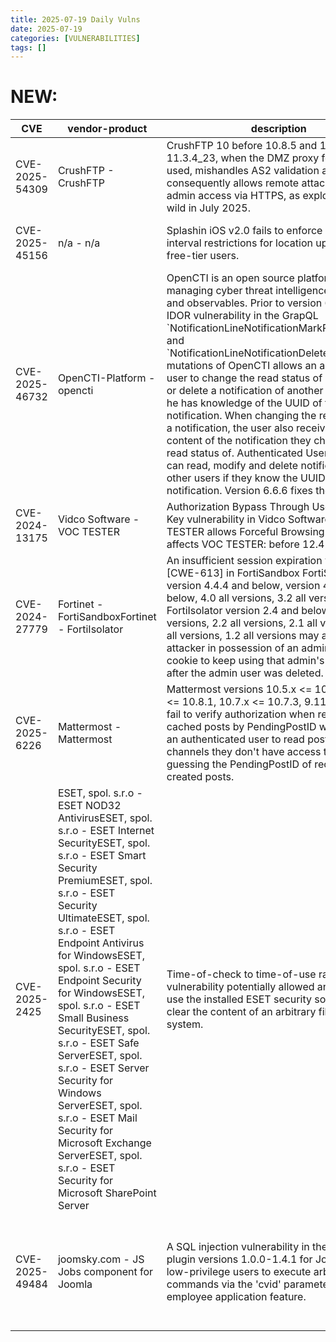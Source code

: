```yaml
---
title: 2025-07-19 Daily Vulns
date: 2025-07-19
categories: [VULNERABILITIES]
tags: []
---
```


# NEW:

| CVE            | vendor-product                                                                                                                                                                                                                                                                                                                                                                                                                                                                                                                                                               | description                                                                                                                                                                                                                                                                                                                                                                                                                                                                                                                                                                                                                                                                                                                                                                     | metric                        | Referenceurl                                                                                                                                                                                                                                                                          | title                                                      | GithubURL                                                                                           |                                                                                                                                   |
| -------------- | ---------------------------------------------------------------------------------------------------------------------------------------------------------------------------------------------------------------------------------------------------------------------------------------------------------------------------------------------------------------------------------------------------------------------------------------------------------------------------------------------------------------------------------------------------------------------------- | ------------------------------------------------------------------------------------------------------------------------------------------------------------------------------------------------------------------------------------------------------------------------------------------------------------------------------------------------------------------------------------------------------------------------------------------------------------------------------------------------------------------------------------------------------------------------------------------------------------------------------------------------------------------------------------------------------------------------------------------------------------------------------- | ----------------------------- | ------------------------------------------------------------------------------------------------------------------------------------------------------------------------------------------------------------------------------------------------------------------------------------- | ---------------------------------------------------------- | --------------------------------------------------------------------------------------------------- | --------------------------------------------------------------------------------------------------------------------------------- |
| CVE-2025-54309 | CrushFTP - CrushFTP                                                                                                                                                                                                                                                                                                                                                                                                                                                                                                                                                          | CrushFTP 10 before 10.8.5 and 11 before 11.3.4\_23, when the DMZ proxy feature is not used, mishandles AS2 validation and consequently allows remote attackers to obtain admin access via HTTPS, as exploited in the wild in July 2025.                                                                                                                                                                                                                                                                                                                                                                                                                                                                                                                                         | CVSS3.1: 9 - CRITICAL         | [0](https://www.crushftp.com/crush11wiki/Wiki.jsp?page=CompromiseJuly2025) [1](https://www.rapid7.com/blog/post/crushftp-zero-day-exploited-in-the-wild/) [2](https://www.bleepingcomputer.com/news/security/crushftp-zero-day-exploited-in-attacks-to-gain-admin-access-on-servers/) | Exploitation: noneAutomatable: noTechnical Impact: partial | undefined                                                                                           | [github](https://github.com/cisagov/vulnrichment/raw/8fe7114c534b339e2d2b06f1ae55ca23d1b95de6/2025%2F54xxx%2FCVE-2025-54309.json) |
| CVE-2025-45156 | n/a - n/a                                                                                                                                                                                                                                                                                                                                                                                                                                                                                                                                                                    | Splashin iOS v2.0 fails to enforce server-side interval restrictions for location updates for free-tier users.                                                                                                                                                                                                                                                                                                                                                                                                                                                                                                                                                                                                                                                                  | CNA n/a CVSS3.1: 5.3 - MEDIUM | [0](http://splashin.com) [1](https://carterlasalle.github.io/splashin-cve-2025/splashin-1.pdf)                                                                                                                                                                                        | Exploitation: noneAutomatable: noTechnical Impact: partial | undefined                                                                                           | [github](https://github.com/cisagov/vulnrichment/raw/3ba98ad1b97957ae2982aeaec2611a2ed4cedca5/2025%2F45xxx%2FCVE-2025-45156.json) |
| CVE-2025-46732 | OpenCTI-Platform - opencti                                                                                                                                                                                                                                                                                                                                                                                                                                                                                                                                                   | OpenCTI is an open source platform for managing cyber threat intelligence knowledge and observables. Prior to version 6.6.6, an IDOR vulnerability in the GrapQL \`NotificationLineNotificationMarkReadMutation\` and \`NotificationLineNotificationDeleteMutation\` mutations of OpenCTI allows an authenticated user to change the read status of a notification or delete a notification of another user in case he has knowledge of the UUID of the notification. When changing the read status of a notification, the user also receives the content of the notification they changed the read status of. Authenticated Users in OpenCTI can read, modify and delete notification of other users if they know the UUID of the notification. Version 6.6.6 fixes the issue. | CVSS3.1: 5.4 - MEDIUM         | [0](https://github.com/OpenCTI-Platform/opencti/security/advisories/GHSA-535g-qp2c-h7vp)                                                                                                                                                                                              | Exploitation: noneAutomatable: noTechnical Impact: partial | OpenCTI's GraphQL IDOR enables authenticated users to modify or delete notifications of other users | [github](https://github.com/cisagov/vulnrichment/raw/35b9d0cd30bbc2cb6e57f0fad70b74999f700b97/2025%2F46xxx%2FCVE-2025-46732.json) |
| CVE-2024-13175 | Vidco Software - VOC TESTER                                                                                                                                                                                                                                                                                                                                                                                                                                                                                                                                                  | Authorization Bypass Through User-Controlled Key vulnerability in Vidco Software VOC TESTER allows Forceful Browsing.This issue affects VOC TESTER: before 12.41.0.                                                                                                                                                                                                                                                                                                                                                                                                                                                                                                                                                                                                             | CVSS3.1: 5.5 - MEDIUM         | [0](https://www.usom.gov.tr/bildirim/tr-25-0159)                                                                                                                                                                                                                                      | Exploitation: noneAutomatable: noTechnical Impact: partial | IDOR in Vidco Software's VOC TESTER                                                                 | [github](https://github.com/cisagov/vulnrichment/raw/4abf06e8699e906a41c91aba2e671cbf679bd29c/2024%2F13xxx%2FCVE-2024-13175.json) |
| CVE-2024-27779 | Fortinet - FortiSandboxFortinet - FortiIsolator                                                                                                                                                                                                                                                                                                                                                                                                                                                                                                                              | An insufficient session expiration vulnerability \[CWE-613\] in FortiSandbox FortiSandbox version 4.4.4 and below, version 4.2.6 and below, 4.0 all versions, 3.2 all versions and FortiIsolator version 2.4 and below, 2.3 all versions, 2.2 all versions, 2.1 all versions, 2.0 all versions, 1.2 all versions may allow a remote attacker in possession of an admin session cookie to keep using that admin's session even after the admin user was deleted.                                                                                                                                                                                                                                                                                                                 | CVSS3.1: 6.3 - MEDIUM         | [0](https://fortiguard.fortinet.com/psirt/FG-IR-24-035)                                                                                                                                                                                                                               | Exploitation: noneAutomatable: noTechnical Impact: total   | undefined                                                                                           | [github](https://github.com/cisagov/vulnrichment/raw/50d23425432f17c5f7733febd453c05aaf4c6bdd/2024%2F27xxx%2FCVE-2024-27779.json) |
| CVE-2025-6226  | Mattermost - Mattermost                                                                                                                                                                                                                                                                                                                                                                                                                                                                                                                                                      | Mattermost versions 10.5.x <= 10.5.6, 10.8.x <= 10.8.1, 10.7.x <= 10.7.3, 9.11.x <= 9.11.16 fail to verify authorization when retrieving cached posts by PendingPostID which allows an authenticated user to read posts in private channels they don't have access to via guessing the PendingPostID of recently created posts.                                                                                                                                                                                                                                                                                                                                                                                                                                                 | CVSS3.1: 6.5 - MEDIUM         | [0](https://mattermost.com/security-updates)                                                                                                                                                                                                                                          | Exploitation: noneAutomatable: noTechnical Impact: partial | IDOR in CreatePost API allows for timeboxed message disclosure                                      | [github](https://github.com/cisagov/vulnrichment/raw/860960e40a7355e8a0ab3f53554356ccb8071838/2025%2F6xxx%2FCVE-2025-6226.json)   |
| CVE-2025-2425  | ESET, spol. s.r.o - ESET NOD32 AntivirusESET, spol. s.r.o - ESET Internet SecurityESET, spol. s.r.o - ESET Smart Security PremiumESET, spol. s.r.o - ESET Security UltimateESET, spol. s.r.o - ESET Endpoint Antivirus for WindowsESET, spol. s.r.o - ESET Endpoint Security for WindowsESET, spol. s.r.o - ESET Small Business SecurityESET, spol. s.r.o - ESET Safe ServerESET, spol. s.r.o - ESET Server Security for Windows ServerESET, spol. s.r.o - ESET Mail Security for Microsoft Exchange ServerESET, spol. s.r.o - ESET Security for Microsoft SharePoint Server | Time-of-check to time-of-use race condition vulnerability potentially allowed an attacker to use the installed ESET security software to clear the content of an arbitrary file on the file system.                                                                                                                                                                                                                                                                                                                                                                                                                                                                                                                                                                             | CVSS4.0: 5.1 - MEDIUM         | [0](https://support.eset.com/en/ca8840-eset-customer-advisory-toctou-race-condition-vulnerability-in-eset-products-on-windows-fixed)                                                                                                                                                  | Exploitation: noneAutomatable: noTechnical Impact: partial | TOCTOU race condition vulnerability in ESET products on Windows                                     | [github](https://github.com/cisagov/vulnrichment/raw/0c203f150bf07b0450ef30a99ae700bf0d4831dc/2025%2F2xxx%2FCVE-2025-2425.json)   |
| CVE-2025-49484 | joomsky.com - JS Jobs component for Joomla                                                                                                                                                                                                                                                                                                                                                                                                                                                                                                                                   | A SQL injection vulnerability in the JS Jobs plugin versions 1.0.0-1.4.1 for Joomla allows low-privilege users to execute arbitrary SQL commands via the 'cvid' parameter in the employee application feature.                                                                                                                                                                                                                                                                                                                                                                                                                                                                                                                                                                  | CVSS4.0: 8.7 - HIGH           | [0](https://joomsky.com/js-jobs-joomla/) [1](https://github.com/AdamWallwork/CVEs/tree/main/2025/CVE-2025-49484)                                                                                                                                                                      | Exploitation: noneAutomatable: noTechnical Impact: total   | Extension - joomsky.com - SQL injection in JS jobs component version 1.1.5 - 1.4.1 for Joomla       | [github](https://github.com/cisagov/vulnrichment/raw/173270e226a0c7c37131be13a54a6278ab3b3a5e/2025%2F49xxx%2FCVE-2025-49484.json) |
